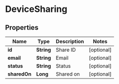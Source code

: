 
# DeviceSharing

## Properties
Name | Type | Description | Notes
------------ | ------------- | ------------- | -------------
**id** | **String** | Share ID |  [optional]
**email** | **String** | Email |  [optional]
**status** | **String** | Status |  [optional]
**sharedOn** | **Long** | Shared on |  [optional]



